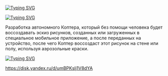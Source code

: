 [![Typing SVG](https://readme-typing-svg.herokuapp.com?color=%2336BCF7&lines=DRONE+ARTIST)](https://git.io/typing-svg)
    
[![Typing SVG](https://readme-typing-svg.herokuapp.com?color=%2336BCF7&lines=Описание)](https://git.io/typing-svg)
    
Разработка автономного Коптера, который без помощи человека будет воссоздавать эскиз рисунков, созданных или загруженных в специальное мобильное приложение, а после переданных на устройство, после чего Коптер воссоздаст этот рисунок на стене или полу, используя аэрозольные краски.
    
[![Typing SVG](https://readme-typing-svg.herokuapp.com?color=%2336BCF7&lines=Ссылки)](https://git.io/typing-svg)
    
https://disk.yandex.ru/d/umBPKslj1V8dYA
